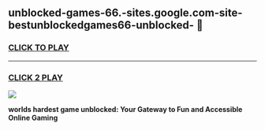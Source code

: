 
## unblocked-games-66.-sites.google.com-site-bestunblockedgames66-unblocked- 👋
<h3>
<a href="https://premium.freeplayer.one?title=unblocked-games-66.-sites.google.com-site-bestunblockedgames66-unblocked-&ref=14F">CLICK TO PLAY</a></h3>
<hr>

<h3>
<a href="https://premium.freeplayer.one?title=unblocked-games-66.-sites.google.com-site-bestunblockedgames66-unblocked-&ref=14F">CLICK 2 PLAY</a>
  
</h3>

<a href="https://premium.freeplayer.one?title=unblocked-games-66.-sites.google.com-site-bestunblockedgames66-unblocked-&ref=12F/"><img src="https://clearcache.store/games.png"></a>


**worlds hardest game unblocked: Your Gateway to Fun and Accessible Online Gaming**
